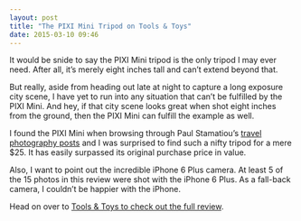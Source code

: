 ```yaml
---
layout: post
title: "The PIXI Mini Tripod on Tools & Toys"
date: 2015-03-10 09:46
---
```


It would be snide to say the PIXI Mini tripod is the only tripod I may ever need. After all, it’s merely eight inches tall and can’t extend beyond that.

But really, aside from heading out late at night to capture a long exposure city scene, I have yet to run into any situation that can’t be fulfilled by the PIXI Mini. And hey, if that city scene looks great when shot eight inches from the ground, then the PIXI Mini can fulfill the example as well.

I found the PIXI Mini when browsing through Paul Stamatiou’s [travel photography posts](http://paulstamatiou.com/traveling-and-photography-part-1/) and I was surprised to find such a nifty tripod for a mere $25. It has easily surpassed its original purchase price in value.

Also, I want to point out the incredible iPhone 6 Plus camera. At least 5 of the 15 photos in this review were shot with the iPhone 6 Plus. As a fall-back camera, I couldn’t be happier with the iPhone.

Head on over to [Tools & Toys to check out the full review](http://toolsandtoys.net/reviews/manfrotto-pixi-mini-tripod/).
